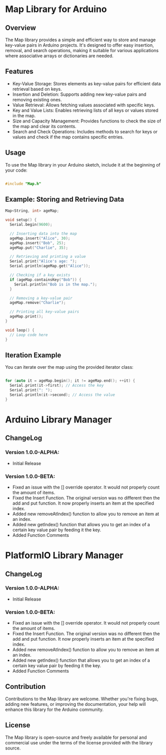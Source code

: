 # Map Library for Arduino

## Overview
The Map library provides a simple and efficient way to store and manage key-value pairs in Arduino projects. It's designed to offer easy insertion, removal, and search operations, making it suitable for various applications where associative arrays or dictionaries are needed.

## Features
* Key-Value Storage: Stores elements as key-value pairs for efficient data retrieval based on keys.
* Insertion and Deletion: Supports adding new key-value pairs and removing existing ones.
* Value Retrieval: Allows fetching values associated with specific keys.
* Key and Value Lists: Enables retrieving lists of all keys or values stored in the map.
* Size and Capacity Management: Provides functions to check the size of the map and clear its contents.
* Search and Check Operations: Includes methods to search for keys or values and check if the map contains specific entries.


## Usage
To use the Map library in your Arduino sketch, include it at the beginning of your code:

``` cpp

#include "Map.h"
```
## Example: Storing and Retrieving Data
```cpp
Map<String, int> ageMap;

void setup() {
  Serial.begin(9600);

  // Inserting data into the map
  ageMap.insert("Alice", 30);
  ageMap.insert("Bob", 25);
  ageMap.put("Charlie", 35);

  // Retrieving and printing a value
  Serial.print("Alice's age: ");
  Serial.println(ageMap.get("Alice"));

  // Checking if a key exists
  if (ageMap.containsKey("Bob")) {
    Serial.println("Bob is in the map.");
  }

  // Removing a key-value pair
  ageMap.remove("Charlie");

  // Printing all key-value pairs
  ageMap.print();
}

void loop() {
  // Loop code here
}
```
## Iteration Example
You can iterate over the map using the provided iterator class:

```cpp

for (auto it = ageMap.begin(); it != ageMap.end(); ++it) {
  Serial.print(it->first); // Access the key
  Serial.print(": ");
  Serial.println(it->second); // Access the value
}

```
# Arduino Library Manager
## ChangeLog
### Version 1.0.0-ALPHA:
* Initial Release
### Version 1.0.0-BETA:
* Fixed an issue with the [] override operator. It would not properly count the amount of items.
* Fixed the Insert Function. The original version was no different then the add and put function. It now properly inserts an item at the specified index.
* Added new removeAtIndex() function to allow you to remove an item at an index.
* Added new getIndex() function that allows you to get an index of a certain key value pair by feeding it the key.
* Added Function Comments

# PlatformIO Library Manager
## ChangeLog
### Version 1.0.0-ALPHA:
* Initial Release
### Version 1.0.0-BETA:
* Fixed an issue with the [] override operator. It would not properly count the amount of items.
* Fixed the Insert Function. The original version was no different then the add and put function. It now properly inserts an item at the specified index.
* Added new removeAtIndex() function to allow you to remove an item at an index.
* Added new getIndex() function that allows you to get an index of a certain key value pair by feeding it the key.
* Added Function Comments


## Contribution
Contributions to the Map library are welcome. Whether you're fixing bugs, adding new features, or improving the documentation, your help will enhance this library for the Arduino community.

## License
The Map library is open-source and freely available for personal and commercial use under the terms of the license provided with the library source.